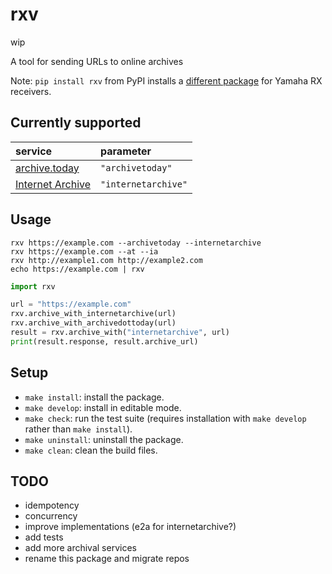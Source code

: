 # rxv

wip

A tool for sending URLs to online archives

Note: `pip install rxv` from PyPI installs a [different package](https://pypi.org/project/rxv/) for Yamaha RX receivers.

## Currently supported

| service                                 | parameter           |
| :-------------------------------------- | :------------------ |
| [archive.today](https://archive.today)  | `"archivetoday"`    |
| [Internet Archive](https://archive.org) | `"internetarchive"` |

## Usage

```terminal
rxv https://example.com --archivetoday --internetarchive
rxv https://example.com --at --ia
rxv http://example1.com http://example2.com
echo https://example.com | rxv
```

```python
import rxv

url = "https://example.com"
rxv.archive_with_internetarchive(url)
rxv.archive_with_archivedottoday(url)
result = rxv.archive_with("internetarchive", url)
print(result.response, result.archive_url)
```

## Setup

- `make install`: install the package.
- `make develop`: install in editable mode.
- `make check`: run the test suite (requires installation with `make develop` rather than `make install`).
- `make uninstall`: uninstall the package.
- `make clean`: clean the build files.

## TODO

- idempotency
- concurrency
- improve implementations (e2a for internetarchive?)
- add tests
- add more archival services
- rename this package and migrate repos

